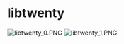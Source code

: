 # libtwenty
![libtwenty_0.PNG](https://cdn.discordapp.com/attachments/885295150182576158/907505122215596103/libtwenty_0.PNG)
![libtwenty_1.PNG](https://cdn.discordapp.com/attachments/885295150182576158/907505720721821706/libtwenty_1.PNG)

